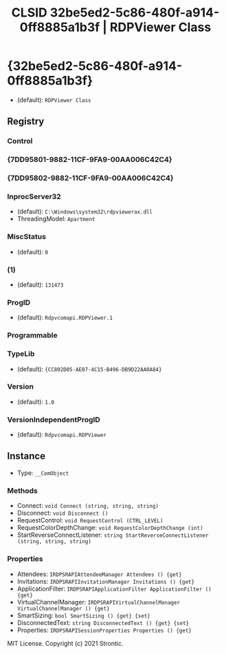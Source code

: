 ﻿---
title: "CLSID 32be5ed2-5c86-480f-a914-0ff8885a1b3f | RDPViewer Class"
excerpt: What is COM-Object CLSID 32be5ed2-5c86-480f-a914-0ff8885a1b3f?
---

# {32be5ed2-5c86-480f-a914-0ff8885a1b3f}

* (default): `RDPViewer Class`

## Registry


### Control


### {7DD95801-9882-11CF-9FA9-00AA006C42C4}


### {7DD95802-9882-11CF-9FA9-00AA006C42C4}


### InprocServer32

* (default): `C:\Windows\system32\rdpviewerax.dll`
* ThreadingModel: `Apartment`

### MiscStatus

* (default): `0`

### (1)

* (default): `131473`

### ProgID

* (default): `Rdpvcomapi.RDPViewer.1`

### Programmable


### TypeLib

* (default): `{CC802D05-AE07-4C15-B496-DB9D22AA0A84}`

### Version

* (default): `1.0`

### VersionIndependentProgID

* (default): `Rdpvcomapi.RDPViewer`

## Instance

* Type: `__ComObject`

### Methods

* Connect: `void Connect (string, string, string)`
* Disconnect: `void Disconnect ()`
* RequestControl: `void RequestControl (CTRL_LEVEL)`
* RequestColorDepthChange: `void RequestColorDepthChange (int)`
* StartReverseConnectListener: `string StartReverseConnectListener (string, string, string)`

### Properties

* Attendees: `IRDPSRAPIAttendeeManager Attendees () {get} `
* Invitations: `IRDPSRAPIInvitationManager Invitations () {get} `
* ApplicationFilter: `IRDPSRAPIApplicationFilter ApplicationFilter () {get} `
* VirtualChannelManager: `IRDPSRAPIVirtualChannelManager VirtualChannelManager () {get} `
* SmartSizing: `bool SmartSizing () {get} {set} `
* DisconnectedText: `string DisconnectedText () {get} {set} `
* Properties: `IRDPSRAPISessionProperties Properties () {get} `

MIT License. Copyright (c) 2021 Strontic.


